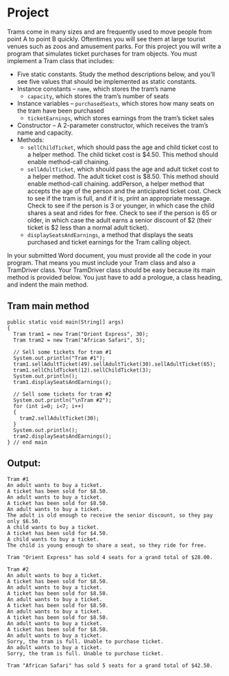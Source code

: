 # Project
Trams come in many sizes and are frequently used to move people from point A to point B quickly. Oftentimes you will see them at large tourist venues such as zoos and amusement parks. For this project you will write a program that simulates ticket purchases for tram objects. You must implement a Tram class that includes:
- Five static constants. Study the method descriptions below, and you’ll see five values that should be implemented as static constants.
- Instance constants
    – ```name```, which stores the tram’s name
    - ```capacity```, which stores the tram’s number of seats
- Instance variables
    – ```purchasedSeats```, which stores how many seats on the tram have been purchased
    - ```ticketEarnings```, which stores earnings from the tram’s ticket sales
- Constructor – A 2-parameter constructor, which receives the tram’s name and capacity.
- Methods:
    - ```sellChildTicket```, which should pass the age and child ticket cost to a helper method. The child ticket cost is $4.50. This method should enable method-call chaining.
    - ```sellAdultTicket```, which should pass the age and adult ticket cost to a helper method. The adult ticket cost is $8.50. This method should enable method-call chaining.
addPerson, a helper method that accepts the age of the person and the anticipated ticket cost. Check to see if the tram is full, and if it is, print an appropriate message. Check to see if the person is 3 or younger, in which case the child shares a seat and rides for free. Check to see if the person is 65 or older, in which case the adult earns a senior discount of $2 (their ticket is $2 less than a normal adult ticket).
    - ```displaySeatsAndEarnings```, a method that displays the seats purchased and ticket earnings for the Tram calling object.
    
In your submitted Word document, you must provide all the code in your program. That means you must include your Tram class and also a TramDriver class. Your TramDriver class should be easy because its main method is provided below. You just have to add a prologue, a class heading, and indent the main method.

## Tram main method
```
public static void main(String[] args)
{
  Tram tram1 = new Tram("Orient Express", 30);
  Tram tram2 = new Tram("African Safari", 5);

  // Sell some tickets for tram #1
  System.out.println("Tram #1");
  tram1.sellAdultTicket(49).sellAdultTicket(30).sellAdultTicket(65);
  tram1.sellChildTicket(12).sellChildTicket(3);
  System.out.println();
  tram1.displaySeatsAndEarnings();

  // Sell some tickets for tram #2
  System.out.println("\nTram #2");
  for (int i=0; i<7; i++)
  {
    tram2.sellAdultTicket(30);
  }
  System.out.println();
  tram2.displaySeatsAndEarnings();
} // end main
```

## Output:
```
Tram #1
An adult wants to buy a ticket.
A ticket has been sold for $8.50.
An adult wants to buy a ticket.
A ticket has been sold for $8.50.
An adult wants to buy a ticket.
The adult is old enough to receive the senior discount, so they pay only $6.50.
A child wants to buy a ticket.
A ticket has been sold for $4.50.
A child wants to buy a ticket.
The child is young enough to share a seat, so they ride for free.

Tram "Orient Express" has sold 4 seats for a grand total of $28.00.

Tram #2
An adult wants to buy a ticket.
A ticket has been sold for $8.50.
An adult wants to buy a ticket.
A ticket has been sold for $8.50.
An adult wants to buy a ticket.
A ticket has been sold for $8.50.
An adult wants to buy a ticket.
A ticket has been sold for $8.50.
An adult wants to buy a ticket.
A ticket has been sold for $8.50.
An adult wants to buy a ticket.
Sorry, the tram is full. Unable to purchase ticket.
An adult wants to buy a ticket.
Sorry, the tram is full. Unable to purchase ticket.

Tram "African Safari" has sold 5 seats for a grand total of $42.50.
```
